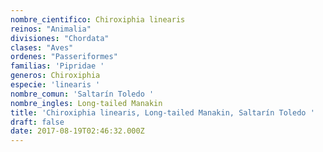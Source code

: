```yaml
---
nombre_cientifico: Chiroxiphia linearis
reinos: "Animalia"
divisiones: "Chordata"
clases: "Aves"
ordenes: "Passeriformes"
familias: 'Pipridae '
generos: Chiroxiphia
especie: 'linearis '
nombre_comun: 'Saltarín Toledo '
nombre_ingles: Long-tailed Manakin
title: 'Chiroxiphia linearis, Long-tailed Manakin, Saltarín Toledo '
draft: false
date: 2017-08-19T02:46:32.000Z
---
```


